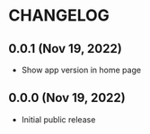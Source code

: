 # CHANGELOG

## 0.0.1 (Nov 19, 2022)

- Show app version in home page

## 0.0.0 (Nov 19, 2022)

- Initial public release
